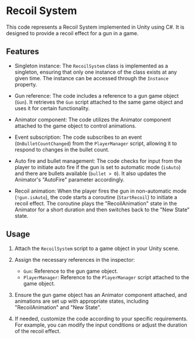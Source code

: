 # Recoil System

This code represents a Recoil System implemented in Unity using C#. It is designed to provide a recoil effect for a gun in a game.

## Features

- Singleton instance: The `RecoilSystem` class is implemented as a singleton, ensuring that only one instance of the class exists at any given time. The instance can be accessed through the `Instance` property.

- Gun reference: The code includes a reference to a gun game object (`Gun`). It retrieves the `Gun` script attached to the same game object and uses it for certain functionality.

- Animator component: The code utilizes the Animator component attached to the game object to control animations.

- Event subscription: The code subscribes to an event (`OnBulletCountChanged`) from the `PlayerManager` script, allowing it to respond to changes in the bullet count.

- Auto fire and bullet management: The code checks for input from the player to initiate auto fire if the gun is set to automatic mode (`isAuto`) and there are bullets available (`bullet > 0`). It also updates the Animator's "AutoFire" parameter accordingly.

- Recoil animation: When the player fires the gun in non-automatic mode (`!gun.isAuto`), the code starts a coroutine (`StartRecoil`) to initiate a recoil effect. The coroutine plays the "RecoilAnimation" state in the Animator for a short duration and then switches back to the "New State" state.

## Usage

1. Attach the `RecoilSystem` script to a game object in your Unity scene.

2. Assign the necessary references in the inspector:
   - `Gun`: Reference to the gun game object.
   - `PlayerManager`: Reference to the `PlayerManager` script attached to the game object.

3. Ensure the gun game object has an Animator component attached, and animations are set up with appropriate states, including "RecoilAnimation" and "New State".

4. If needed, customize the code according to your specific requirements. For example, you can modify the input conditions or adjust the duration of the recoil effect.
